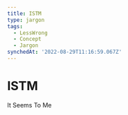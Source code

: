 ```yaml
---
title: ISTM
type: jargon
tags:
  - LessWrong
  - Concept
  - Jargon
synchedAt: '2022-08-29T11:16:59.067Z'
---
```


# ISTM

 It Seems To Me
